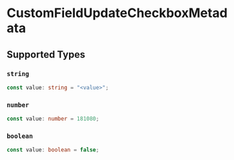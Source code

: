 # CustomFieldUpdateCheckboxMetadata


## Supported Types

### `string`

```typescript
const value: string = "<value>";
```

### `number`

```typescript
const value: number = 181080;
```

### `boolean`

```typescript
const value: boolean = false;
```

